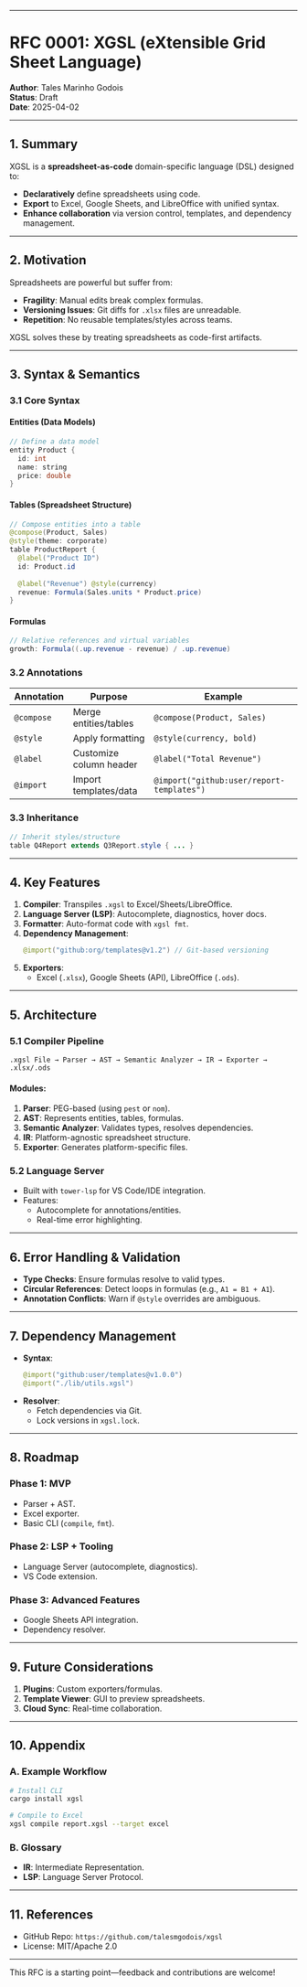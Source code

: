 
---

# RFC 0001: XGSL (eXtensible Grid Sheet Language)  
**Author**: Tales Marinho Godois  
**Status**: Draft  
**Date**:  2025-04-02

---

## 1. Summary  
XGSL is a **spreadsheet-as-code** domain-specific language (DSL) designed to:  
- **Declaratively** define spreadsheets using code.  
- **Export** to Excel, Google Sheets, and LibreOffice with unified syntax.  
- **Enhance collaboration** via version control, templates, and dependency management.  

---

## 2. Motivation  
Spreadsheets are powerful but suffer from:  
- **Fragility**: Manual edits break complex formulas.  
- **Versioning Issues**: Git diffs for `.xlsx` files are unreadable.  
- **Repetition**: No reusable templates/styles across teams.  

XGSL solves these by treating spreadsheets as code-first artifacts.  

---

## 3. Syntax & Semantics  
### 3.1 Core Syntax  
#### Entities (Data Models)  
```java  
// Define a data model  
entity Product {  
  id: int  
  name: string  
  price: double  
}  
```  

#### Tables (Spreadsheet Structure)  
```java  
// Compose entities into a table  
@compose(Product, Sales)  
@style(theme: corporate)  
table ProductReport {  
  @label("Product ID")  
  id: Product.id  
  
  @label("Revenue") @style(currency)  
  revenue: Formula(Sales.units * Product.price)  
}  
```  

#### Formulas  
```java  
// Relative references and virtual variables  
growth: Formula((.up.revenue - revenue) / .up.revenue)  
```  

### 3.2 Annotations  
| Annotation    | Purpose                          | Example                      |  
|---------------|----------------------------------|------------------------------|  
| `@compose`    | Merge entities/tables            | `@compose(Product, Sales)`   |  
| `@style`      | Apply formatting                 | `@style(currency, bold)`     |  
| `@label`      | Customize column header          | `@label("Total Revenue")`    |  
| `@import`     | Import templates/data            | `@import("github:user/report-templates")` |  

### 3.3 Inheritance  
```java  
// Inherit styles/structure  
table Q4Report extends Q3Report.style { ... }  
```  

---

## 4. Key Features  
1. **Compiler**: Transpiles `.xgsl` to Excel/Sheets/LibreOffice.  
2. **Language Server (LSP)**: Autocomplete, diagnostics, hover docs.  
3. **Formatter**: Auto-format code with `xgsl fmt`.  
4. **Dependency Management**:  
   ```java  
   @import("github:org/templates@v1.2") // Git-based versioning  
   ```  
5. **Exporters**:  
   - Excel (`.xlsx`), Google Sheets (API), LibreOffice (`.ods`).  

---

## 5. Architecture  
### 5.1 Compiler Pipeline  
```  
.xgsl File → Parser → AST → Semantic Analyzer → IR → Exporter → .xlsx/.ods  
```  

#### Modules:  
1. **Parser**: PEG-based (using `pest` or `nom`).  
2. **AST**: Represents entities, tables, formulas.  
3. **Semantic Analyzer**: Validates types, resolves dependencies.  
4. **IR**: Platform-agnostic spreadsheet structure.  
5. **Exporter**: Generates platform-specific files.  

### 5.2 Language Server  
- Built with `tower-lsp` for VS Code/IDE integration.  
- Features:  
  - Autocomplete for annotations/entities.  
  - Real-time error highlighting.  

---

## 6. Error Handling & Validation  
- **Type Checks**: Ensure formulas resolve to valid types.  
- **Circular References**: Detect loops in formulas (e.g., `A1 = B1 + A1`).  
- **Annotation Conflicts**: Warn if `@style` overrides are ambiguous.  

---

## 7. Dependency Management  
- **Syntax**:  
  ```java  
  @import("github:user/templates@v1.0.0")  
  @import("./lib/utils.xgsl")  
  ```  
- **Resolver**:  
  - Fetch dependencies via Git.  
  - Lock versions in `xgsl.lock`.  

---

## 8. Roadmap  
### Phase 1: MVP  
- Parser + AST.  
- Excel exporter.  
- Basic CLI (`compile`, `fmt`).  

### Phase 2: LSP + Tooling  
- Language Server (autocomplete, diagnostics).  
- VS Code extension.  

### Phase 3: Advanced Features  
- Google Sheets API integration.  
- Dependency resolver.  

---

## 9. Future Considerations  
1. **Plugins**: Custom exporters/formulas.  
2. **Template Viewer**: GUI to preview spreadsheets.  
3. **Cloud Sync**: Real-time collaboration.  

---

## 10. Appendix  
### A. Example Workflow  
```bash  
# Install CLI  
cargo install xgsl  

# Compile to Excel  
xgsl compile report.xgsl --target excel  
```  

### B. Glossary  
- **IR**: Intermediate Representation.  
- **LSP**: Language Server Protocol.  

---

## 11. References  
- GitHub Repo: `https://github.com/talesmgodois/xgsl`  
- License: MIT/Apache 2.0  

--- 

This RFC is a starting point—feedback and contributions are welcome!